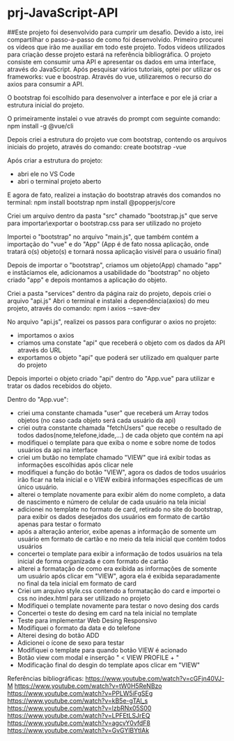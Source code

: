 # prj-JavaScript-API
##Este projeto foi desenvolvido para cumprir um desafio. Devido a isto, irei compartilhar o passo-a-passo de como foi desenvolvido.
Primeiro procurei os vídeos que irão me auxiliar em todo este projeto.
Todos vídeos utilizados para criação desse projeto estará na referência bibliográfica.
O projeto consiste em consumir uma API e apresentar os dados em uma interface, através do JavaScript.
Após pesquisar vários tutoriais, optei por utilizar os frameworks: vue e boostrap.
Através do vue, utilizaremos o recurso do axios para  consumir a API.

O bootstrap foi escolhido para desenvolver a interface e por ele já criar a estrutura inicial do projeto.


O primeiramente instalei o vue através do prompt com seguinte comando:
npm install -g @vue/cli 


Depois criei a estrutura do projeto vue com bootstrap, contendo os arquivos iniciais do projeto, através do comando:
create bootstrap -vue

Após criar a estrutura do projeto:
- abri ele no VS Code
- abri o terminal projeto aberto

E agora de fato, realizei a instação do bootstrap através dos comandos no terminal:
npm install bootstrap
npm install @popperjs/core

Criei um arquivo dentro da pasta "src" chamado "bootstrap.js" que serve para importar\exportar o bootstrap.css
para ser utilizado no projeto

Importei o "bootstrap" no arquivo "main.js", que também contém a importação do "vue" e do "App"
 (App é de fato nossa aplicação, onde tratará o(s) objeto(s) e tornará nossa aplicação 
	visivél para o usuário final)

Depois de importar o "bootstrap", criamos um objeto(App) chamado "app" e instâciamos ele,
adicionamos a usabilidade do "bootstrap" no objeto criado "app" e depois montamos a aplicação do objeto.

Criei a pasta "services" dentro da página raiz do projeto, depois criei o arquivo "api.js"
Abri o terminal e instalei a dependência(axios) do meu projeto, através do comando:
npm i axios --save-dev

No arquivo "api.js", realizei os passos para configurar o axios no projeto:
- importamos o axios 
- criamos uma constate "api" que receberá o objeto com os dados da API através do URL
- exportamos o objeto "api" que poderá ser utilizado em qualquer parte do projeto

Depois importei o objeto criado "api" dentro do "App.vue" para utilizar e tratar os dados recebidos do objeto.

Dentro do "App.vue":
- criei uma constante chamada "user" que receberá um Array todos objetos (no caso cada objeto será cada usuário da api)
- criei outra constante chamada "fetchUsers" que recebe o resultado de todos dados(nome,telefone,idade,...) de cada objeto que contém na api
- modifiquei o template para que exiba o nome e sobre nome de todos usuários da api na interface
- criei um butão no template chamado "VIEW" que irá exibir todas as informações escolhidas após clicar nele
- modifiquei a função do botão "VIEW", agora os dados de todos usuários irão ficar na tela inicial e o VIEW exibirá informações específicas de um 
único usuário.
- alterei o template novamente para exibir além do nome completo, a data de nascimento e número de celular de cada usuário na tela inicial
- adicionei no template no formato de card, retirado no site do bootstrap, para exibir os dados desejados dos usuários em formato de cartão apenas para testar o formato
- após a alteração anterior, exibe apenas a informação de somente um usuário em formato de cartão e no meio da tela inicial que contém todos usuários
- concertei o template para exibir a informação de todos usuários na tela inicial de forma organizada e com formato de cartão
- alterei a formatação de como era exibida as informações de somente um usuário após clicar em "VIEW", agora ela é exibida separadamente no final 
da tela inicial em formato de card
- Criei um arquivo style.css contendo a formatação do card e importei o css no index.html para ser utilizado no projeto
- Modifiquei o template novamente para testar o novo desing dos cards 
- Concertei o teste do desing em card na tela inicial no template
- Teste para implementar Web Desing Responsivo
- Modifiquei o formato da data e do telefone
- Alterei desing do botão ADD
- Adicionei o ícone de sexo para testar
- Modifiquei o template para quando botão VIEW é acionado
- Botão view com modal e inserção " <   VIEW PROFILE    + "
- Modificação final do desgin do template apos clicar em  "VIEW"

Referências bibliográficas:
https://www.youtube.com/watch?v=cGFjn40VJ-M
https://www.youtube.com/watch?v=tW0H5ReNBzo
https://www.youtube.com/watch?v=PPLW5iFgSEg
https://www.youtube.com/watch?v=kB5e-gTAl_s
https://www.youtube.com/watch?v=lzbRNx05S00
https://www.youtube.com/watch?v=LPFEtLSJrEQ
https://www.youtube.com/watch?v=agcvY0vfdF8
https://www.youtube.com/watch?v=GvGYlBYtlAk
